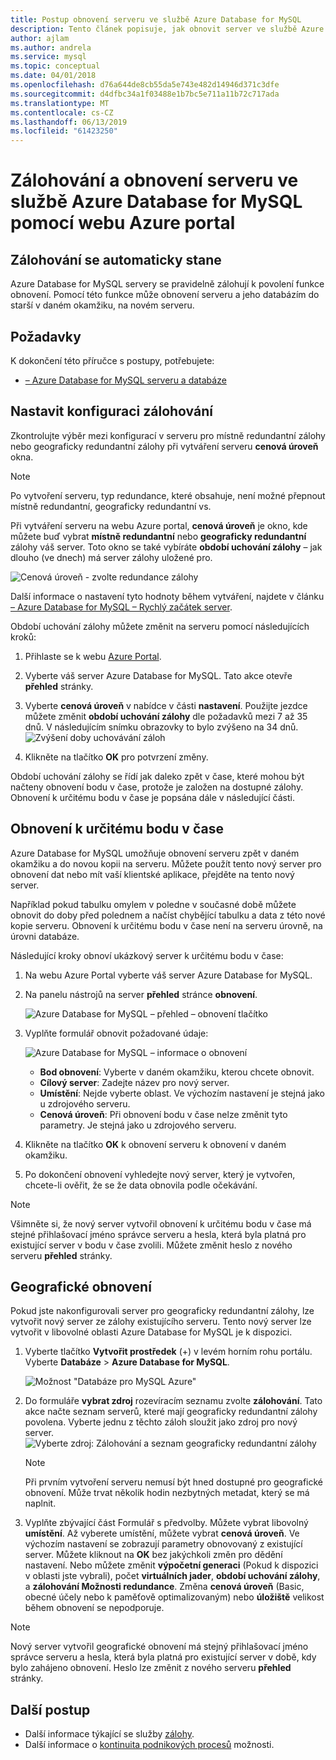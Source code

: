 ```yaml
---
title: Postup obnovení serveru ve službě Azure Database for MySQL
description: Tento článek popisuje, jak obnovit server ve službě Azure Database for MySQL pomocí webu Azure portal.
author: ajlam
ms.author: andrela
ms.service: mysql
ms.topic: conceptual
ms.date: 04/01/2018
ms.openlocfilehash: d76a644de8cb55da5e743e482d14946d371c3dfe
ms.sourcegitcommit: d4dfbc34a1f03488e1b7bc5e711a11b72c717ada
ms.translationtype: MT
ms.contentlocale: cs-CZ
ms.lasthandoff: 06/13/2019
ms.locfileid: "61423250"
---
```

# <a name="how-to-backup-and-restore-a-server-in-azure-database-for-mysql-using-the-azure-portal"></a>Zálohování a obnovení serveru ve službě Azure Database for MySQL pomocí webu Azure portal

## <a name="backup-happens-automatically"></a>Zálohování se automaticky stane
Azure Database for MySQL servery se pravidelně zálohují k povolení funkce obnovení. Pomocí této funkce může obnovení serveru a jeho databázím do starší v daném okamžiku, na novém serveru.

## <a name="prerequisites"></a>Požadavky
K dokončení této příručce s postupy, potřebujete:
- [– Azure Database for MySQL serveru a databáze](quickstart-create-mysql-server-database-using-azure-portal.md)

## <a name="set-backup-configuration"></a>Nastavit konfiguraci zálohování

Zkontrolujte výběr mezi konfigurací v serveru pro místně redundantní zálohy nebo geograficky redundantní zálohy při vytváření serveru **cenová úroveň** okna.

> [!NOTE]
> Po vytvoření serveru, typ redundance, které obsahuje, není možné přepnout místně redundantní, geograficky redundantní vs.
>

Při vytváření serveru na webu Azure portal, **cenová úroveň** je okno, kde můžete buď vybrat **místně redundantní** nebo **geograficky redundantní** zálohy váš server. Toto okno se také vybíráte **období uchování zálohy** – jak dlouho (ve dnech) má server zálohy uložené pro.

   ![Cenová úroveň - zvolte redundance zálohy](./media/howto-restore-server-portal/pricing-tier.png)

Další informace o nastavení tyto hodnoty během vytváření, najdete v článku [– Azure Database for MySQL – Rychlý začátek server](quickstart-create-mysql-server-database-using-azure-portal.md).

Období uchování zálohy můžete změnit na serveru pomocí následujících kroků:
1. Přihlaste se k webu [Azure Portal](https://portal.azure.com/).
2. Vyberte váš server Azure Database for MySQL. Tato akce otevře **přehled** stránky.
3. Vyberte **cenová úroveň** v nabídce v části **nastavení**. Použijte jezdce můžete změnit **období uchování zálohy** dle požadavků mezi 7 až 35 dnů.
V následujícím snímku obrazovky to bylo zvýšeno na 34 dnů.
![Zvýšení doby uchovávání záloh](./media/howto-restore-server-portal/3-increase-backup-days.png)

4. Klikněte na tlačítko **OK** pro potvrzení změny.

Období uchování zálohy se řídí jak daleko zpět v čase, které mohou být načteny obnovení bodu v čase, protože je založen na dostupné zálohy. Obnovení k určitému bodu v čase je popsána dále v následující části. 

## <a name="point-in-time-restore"></a>Obnovení k určitému bodu v čase
Azure Database for MySQL umožňuje obnovení serveru zpět v daném okamžiku a do novou kopii na serveru. Můžete použít tento nový server pro obnovení dat nebo mít vaší klientské aplikace, přejděte na tento nový server.

Například pokud tabulku omylem v poledne v současné době můžete obnovit do doby před polednem a načíst chybějící tabulku a data z této nové kopie serveru. Obnovení k určitému bodu v čase není na serveru úrovně, na úrovni databáze.

Následující kroky obnoví ukázkový server k určitému bodu v čase:
1. Na webu Azure Portal vyberte váš server Azure Database for MySQL. 

2. Na panelu nástrojů na server **přehled** stránce **obnovení**.

   ![Azure Database for MySQL – přehled – obnovení tlačítko](./media/howto-restore-server-portal/2-server.png)

3. Vyplňte formulář obnovit požadované údaje:

   ![Azure Database for MySQL – informace o obnovení](./media/howto-restore-server-portal/3-restore.png)
   - **Bod obnovení**: Vyberte v daném okamžiku, kterou chcete obnovit.
   - **Cílový server**: Zadejte název pro nový server.
   - **Umístění**: Nejde vyberte oblast. Ve výchozím nastavení je stejná jako u zdrojového serveru.
   - **Cenová úroveň**: Při obnovení bodu v čase nelze změnit tyto parametry. Je stejná jako u zdrojového serveru. 

4. Klikněte na tlačítko **OK** k obnovení serveru k obnovení v daném okamžiku. 

5. Po dokončení obnovení vyhledejte nový server, který je vytvořen, chcete-li ověřit, že se že data obnovila podle očekávání.

>[!Note]
>Všimněte si, že nový server vytvořil obnovení k určitému bodu v čase má stejné přihlašovací jméno správce serveru a hesla, která byla platná pro existující server v bodu v čase zvolili. Můžete změnit heslo z nového serveru **přehled** stránky.

## <a name="geo-restore"></a>Geografické obnovení
Pokud jste nakonfigurovali server pro geograficky redundantní zálohy, lze vytvořit nový server ze zálohy existujícího serveru. Tento nový server lze vytvořit v libovolné oblasti Azure Database for MySQL je k dispozici.  

1. Vyberte tlačítko **Vytvořit prostředek** (+) v levém horním rohu portálu. Vyberte **Databáze** > **Azure Database for MySQL**.

   ![Možnost "Databáze pro MySQL Azure"](./media/howto-restore-server-portal/2_navigate-to-mysql.png)

2. Do formuláře **vybrat zdroj** rozevíracím seznamu zvolte **zálohování**. Tato akce načte seznam serverů, které mají geograficky redundantní zálohy povolena. Vyberte jednu z těchto záloh sloužit jako zdroj pro nový server.
   ![Vyberte zdroj: Zálohování a seznam geograficky redundantní zálohy](./media/howto-restore-server-portal/2-georestore.png)

   > [!NOTE]
   > Při prvním vytvoření serveru nemusí být hned dostupné pro geografické obnovení. Může trvat několik hodin nezbytných metadat, který se má naplnit.
   >

3. Vyplňte zbývající část Formulář s předvolby. Můžete vybrat libovolný **umístění**. Až vyberete umístění, můžete vybrat **cenová úroveň**. Ve výchozím nastavení se zobrazují parametry obnovovaný z existující server. Můžete kliknout na **OK** bez jakýchkoli změn pro dědění nastavení. Nebo můžete změnit **výpočetní generaci** (Pokud k dispozici v oblasti jste vybrali), počet **virtuálních jader**, **období uchování zálohy**, a **zálohování Možnosti redundance**. Změna **cenová úroveň** (Basic, obecné účely nebo k paměťově optimalizovaným) nebo **úložiště** velikost během obnovení se nepodporuje.

>[!Note]
>Nový server vytvořil geografické obnovení má stejný přihlašovací jméno správce serveru a hesla, která byla platná pro existující server v době, kdy bylo zahájeno obnovení. Heslo lze změnit z nového serveru **přehled** stránky.


## <a name="next-steps"></a>Další postup
- Další informace týkající se služby [zálohy](concepts-backup.md).
- Další informace o [kontinuita podnikových procesů](concepts-business-continuity.md) možnosti.
